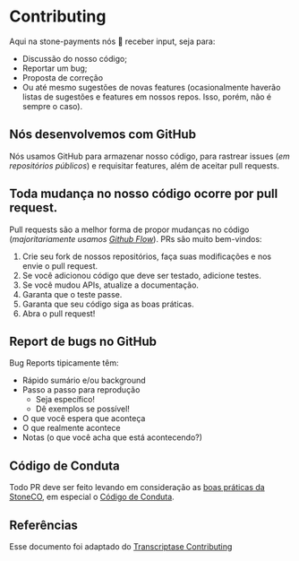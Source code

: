 # Contributing

Aqui na stone-payments nós :green_heart: receber input, seja para:

- Discussão do nosso código; 
- Reportar um bug; 
- Proposta de correção 
- Ou até mesmo sugestões de novas features (ocasionalmente haverão listas de sugestões e features em nossos repos. Isso, porém, não é sempre o caso).

## Nós desenvolvemos com GitHub

Nós usamos GitHub para armazenar nosso código, para rastrear issues (_em repositórios públicos_) e requisitar features, além de aceitar pull requests.

## Toda mudança no nosso código ocorre por pull request. 

Pull requests são a melhor forma de propor mudanças no código (_majoritariamente usamos [Github Flow](https://guides.github.com/introduction/flow/index.html)_). PRs são muito bem-vindos:

1. Crie seu fork de nossos repositórios, faça suas modificações e nos envie o pull request.
2. Se você adicionou código que deve ser testado, adicione testes.
3. Se você mudou APIs, atualize a documentação.
4. Garanta que o teste passe.
5. Garanta que seu código siga as boas práticas.
6. Abra o pull request!

## Report de bugs no GitHub

Bug Reports tipicamente têm:

- Rápido sumário e/ou background
- Passo a passo para reprodução
  - Seja específico!
  - Dê exemplos se possível!
- O que você espera que aconteça
- O que realmente acontece
- Notas (o que você acha que está acontecendo?)

## Código de Conduta

Todo PR deve ser feito levando em consideração as [boas práticas da StoneCO](./README.md), em especial o [Código de Conduta](./code-of-conduct/README.md).

## Referências

Esse documento foi adaptado do [Transcriptase Contributing](https://gist.github.com/briandk/3d2e8b3ec8daf5a27a62)